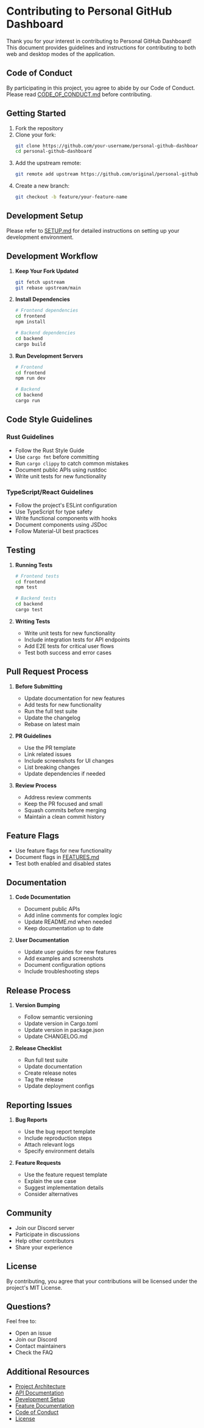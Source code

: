 # Contributing to Personal GitHub Dashboard

Thank you for your interest in contributing to Personal GitHub Dashboard! This document provides guidelines and instructions for contributing to both web and desktop modes of the application.

## Code of Conduct

By participating in this project, you agree to abide by our Code of Conduct. Please read [CODE_OF_CONDUCT.md](CODE_OF_CONDUCT.md) before contributing.

## Getting Started

1. Fork the repository
2. Clone your fork:
   ```bash
   git clone https://github.com/your-username/personal-github-dashboard.git
   cd personal-github-dashboard
   ```
3. Add the upstream remote:
   ```bash
   git remote add upstream https://github.com/original/personal-github-dashboard.git
   ```
4. Create a new branch:
   ```bash
   git checkout -b feature/your-feature-name
   ```

## Development Setup

Please refer to [SETUP.md](SETUP.md) for detailed instructions on setting up your development environment.

## Development Workflow

1. **Keep Your Fork Updated**
   ```bash
   git fetch upstream
   git rebase upstream/main
   ```

2. **Install Dependencies**
   ```bash
   # Frontend dependencies
   cd frontend
   npm install

   # Backend dependencies
   cd backend
   cargo build
   ```

3. **Run Development Servers**
   ```bash
   # Frontend
   cd frontend
   npm run dev

   # Backend
   cd backend
   cargo run
   ```

## Code Style Guidelines

### Rust Guidelines
- Follow the Rust Style Guide
- Use `cargo fmt` before committing
- Run `cargo clippy` to catch common mistakes
- Document public APIs using rustdoc
- Write unit tests for new functionality

### TypeScript/React Guidelines
- Follow the project's ESLint configuration
- Use TypeScript for type safety
- Write functional components with hooks
- Document components using JSDoc
- Follow Material-UI best practices

## Testing

1. **Running Tests**
   ```bash
   # Frontend tests
   cd frontend
   npm test

   # Backend tests
   cd backend
   cargo test
   ```

2. **Writing Tests**
   - Write unit tests for new functionality
   - Include integration tests for API endpoints
   - Add E2E tests for critical user flows
   - Test both success and error cases

## Pull Request Process

1. **Before Submitting**
   - Update documentation for new features
   - Add tests for new functionality
   - Run the full test suite
   - Update the changelog
   - Rebase on latest main

2. **PR Guidelines**
   - Use the PR template
   - Link related issues
   - Include screenshots for UI changes
   - List breaking changes
   - Update dependencies if needed

3. **Review Process**
   - Address review comments
   - Keep the PR focused and small
   - Squash commits before merging
   - Maintain a clean commit history

## Feature Flags

- Use feature flags for new functionality
- Document flags in [FEATURES.md](FEATURES.md)
- Test both enabled and disabled states

## Documentation

1. **Code Documentation**
   - Document public APIs
   - Add inline comments for complex logic
   - Update README.md when needed
   - Keep documentation up to date

2. **User Documentation**
   - Update user guides for new features
   - Add examples and screenshots
   - Document configuration options
   - Include troubleshooting steps

## Release Process

1. **Version Bumping**
   - Follow semantic versioning
   - Update version in Cargo.toml
   - Update version in package.json
   - Update CHANGELOG.md

2. **Release Checklist**
   - Run full test suite
   - Update documentation
   - Create release notes
   - Tag the release
   - Update deployment configs

## Reporting Issues

1. **Bug Reports**
   - Use the bug report template
   - Include reproduction steps
   - Attach relevant logs
   - Specify environment details

2. **Feature Requests**
   - Use the feature request template
   - Explain the use case
   - Suggest implementation details
   - Consider alternatives

## Community

- Join our Discord server
- Participate in discussions
- Help other contributors
- Share your experience

## License

By contributing, you agree that your contributions will be licensed under the project's MIT License.

## Questions?

Feel free to:
- Open an issue
- Join our Discord
- Contact maintainers
- Check the FAQ

## Additional Resources

- [Project Architecture](../architecture/README.md)
- [API Documentation](../api/README.md)
- [Development Setup](SETUP.md)
- [Feature Documentation](FEATURES.md)
- [Code of Conduct](CODE_OF_CONDUCT.md)
- [License](../../LICENSE)
